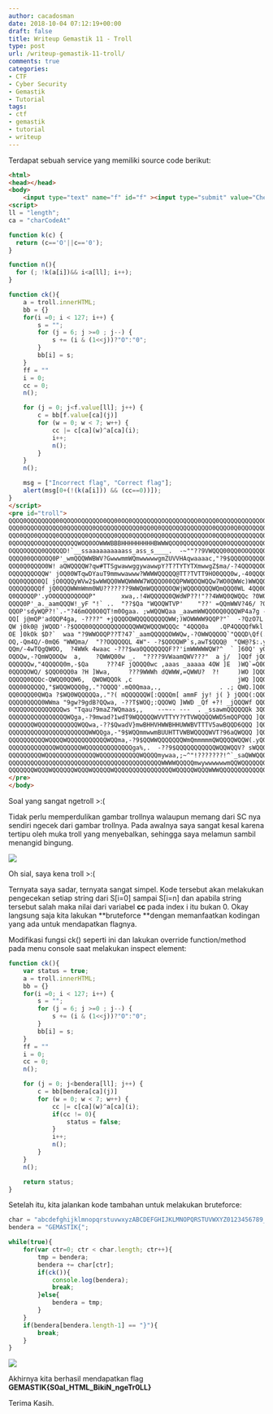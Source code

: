 ```yaml
---
author: cacadosman
date: 2018-10-04 07:12:19+00:00
draft: false
title: Writeup Gemastik 11 - Troll
type: post
url: /writeup-gemastik-11-troll/
comments: true
categories:
- CTF
- Cyber Security
- Gemastik
- Tutorial
tags:
- ctf
- gemastik
- tutorial
- writeup
---
```


Terdapat sebuah service yang memiliki source code berikut:


```html
<html>
<head></head>
<body>
    <input type="text" name="f" id="f" ><input type="submit" value="Check" onclick="ck()">
<script>
ll = "length";
ca = "charCodeAt"

function k(c) {
  return (c=='O'||c=='0');
}

function n(){
  for (; !k(a[i])&& i<a[ll]; i++);
}

function ck(){
    a = troll.innerHTML;
    bb = {}
    for(i =0; i < 127; i++) {
        s = "";
        for (j = 6; j >=0 ; j--) {
            s += (i & (1<<j))?"O":"0";				
        }
        bb[i] = s;
    }
    ff = ""
    i = 0;
    cc = 0;
    n();

    for (j = 0; j<f.value[ll]; j++) {
        c = bb[f.value[ca](j)]
        for (w = 0; w < 7; w++) {
            cc |= c[ca](w)^a[ca](i);
            i++;
            n();
        }
    }
    n();

    msg = ["Incorrect flag", "Correct flag"];
    alert(msg[0+(!(k(a[i])) && (cc==0))]);
}
</script>
<pre id="troll">
QQOQ0QQQQQQQQ00QOQOOQQQQQO0QQ00OQ0QQQQQQQQOQQQQOQQQQ0QQQQ0QQQQQQQQQQQOQQQQO
QQQ0OQQOQQQQQQQ0QQQQQQQ0QQQQQQQQQQQQ0QQ0Q0QQQOQQQQQQQQQO0QQQO0Q0QQOQQQQOQQQ
QQO0QQO0QOQQQ0QQQQQQQ0QOQQQQQ0QQQ0QQQQO0QQ0QQQQQQQQQQQOO0QQQ0QQQQQQQQQQQOQQ
0QOOQQQOOQQQQQQQOQQWOQ0OOWWWBBBHHHHHHHHHBWWWQOQ0QOQQQQ0QQQQ0OQQQQQQQQQO0QQQ
OQQQOQQQQ0QQQQQD!`__ssaaaaaaaaaass_ass_s____.  -~""??9VWQQQ00QQ0OOQQQQQQ0Q0
QQQQ00QOQOOQ0P'_wmQQQWWBWV?GwwwmmWQmwwwwwgmZUVVHAqwaaaac,"?9$QQQQOQQQQQQQQQ
QOQ0Q0QQQO0W! aQWQQQQW?qw#TTSgwawwggywawwpY?T?TYTYTXmwwgZ$ma/-?4QQOQQOQQQOQ
OQQQQQQOQQW' jOQ00WTqwDYauT9mmwwawww?WWWWQQQQQ@TT?TVTT9HO0QQQ0w,-40QQQQQOQQ
QQQ0QQQO0Q[ jO0QQQyWVw2$wWWQQ0WWQWWWW7WQQQO00QQPWWQOQWQQw7WO0QWWc)WWQQQQOQO
QQQQQQQQQf jQ0QQQWWmWmm0WU???????9WWQmWQQQQQOQWjWQQOQQQQWQmQQQ0WL 4QQ0QQQOQ
Q0QQOQQP'.yOOQQQQOQOOQP"       xwa,.!4WQQQQQ0QWdWP??!"??4WWQ0QWQQc ?0WQQQQQ
QQQQ0P'_a._aamQQQW!_yF "!` ..  "??$Qa "WQOQWTVP'    "??' =QQmWWV?46/ ?QQQQ0
QQOP'sdyWQP?!`.-"?46mOQ0O0QT!m0Ogaa. ;wWQQWQaa _aawmWWQQOOQ0QQQWP4a7g -WWO0
QQ[ j@mQP'adQQP4ga, -????" +jQQQOQWQQQQQQQQQWW;)WOWWWW9QQP?"`  -?QzO7L ]O0O
QW j0k0@ jWQOD'-?$QOQ00QQOOQQQQOQQQWWQWQQQWQQQc "4QQQ0a   .QP4QQQQfWkl jQQQ
OE ]0kOk $D?`  waa "?9WWOOQP??T?47`_aamQQQQQOWWQw,-?OWWQQQOQ`"QQQD\Qf(.QWQQ
OQ,-Qm4Q/-0mQ6 "WWQma/  "??OQQQQQL 4W"- -?$QOOQWP`s,awT$QQQ@  "QW@?$:.yQ0QQ
QQm/-4wTQgQWOO,  ?4WWk 4waac -???$wa0QQQQQQQF??'imWWWWWQW?^  ` ]60Q' yQQOQQ
OQOQw,-?QmWQOOQw  a,    ?QWWQ00w _.  "????9VWaamQWV???"  a j/  ]QQf jQQOQ0O
QQQQQQw,"4QQQOQ0m,-$Qa     ???4F jQOQQ0wc ,aaas _aaaaa 4OW ]E  )WQ`=Q0QQQQQ
0QQOQOWQ/ $QQO0QQ0a ?H ]Wwa,     ???9WWWh dQWWW,=QWWU?  ?!     )WO ]QQQQQQQ
QQQQQ0QQQc-QWQQ0QQW6,  QWOWQQOk ,c                             jWQ ]QQQQQQ0
QQQ00QQQQQ,"$WQQWQQQ0g,."?OQQQ'.mQ0Qmaa,.,                . .; QWQ.]Q0OQOQ0
QQ0OQQQ0QWQa ?$WQ0WQQQQQa,."?( mQQQQQQW[:QQQQm[ ammF jy! j( } jQOQ(:QQQQOQQ
QQQQ0QQQQ0WWma "9gw?9gdB?QQwa, -??T$WOQ;:QQOWQ ]WWD _Qf +?! _jQQQWf QQOOQQO
0QQQQOQQQQQQQQQws "Tqau?9maZ?WQmaas,,    --~-- ---  . _ssawmQQQQQQk 3QQQQWQ
QQQQQQQQQQQQQQQQWQga,-?9mwad?1wdT9WQQQQQWVVTTYY?YTVWQQQQWWD5mQQPQQQ ]QQQQQQ
QQQQQQQWQQQQQQQQQQQWQQwa,-??$QwadV}mwBHHVHWWBHHUWWBVTTTV5awBQQD6QQQ ]QQQQQQ
QQQQQQQQQQQQQQQQQQQQQQWWQQga,-"9$WQQmmwwmBUUHTTVWBWQQQQWVT?96aQWQQQ ]QQQQQQ
QQQQQQQQQQWQQQQWQQQQQQQQQQQWQQma,-?9$QQWWQQQQQQQWmQmmmmmQWQQQQWQQW(.yQQQQQW
QQQQQQQQQQQQQWQQQQQQWQQQQQQQQQQQQQga%,.  -??9$QQQQQQQQQQQWQQWQQV? sWQQQQQQQ
QQQQQQQQQWQQQQQQQQQQQQQQWQQQQQQQQQQQWQQQQmywaa,;~^"!???????!^`_saQWWQQQQQQQ
QQQQQQQQQQQQQQQQQQQQQQQQQQQQQQQQQQQQQQQQQQWWWWQQQQQmwywwwwwwmQQWQQQQQQQQQQQ
QQQQQQQWQQQWQQQQQQWQQQWQQQQQWQQQQQQQQQQQQQQQQWQQQQQWQQQWWWQQQQQQQQQQQQQQQWQ
</pre>
</body>
```



Soal yang sangat ngetroll >:(

Tidak perlu memperdulikan gambar trollnya walaupun memang dari SC nya sendiri ngecek dari gambar trollnya. Pada awalnya saya sangat kesal karena tertipu oleh muka troll yang menyebalkan, sehingga saya melamun sambil menangid bingung.

![](/wp-content/2018/10/nangid.png)


Oh sial, saya kena troll >:(

Ternyata saya sadar, ternyata sangat simpel. Kode tersebut akan melakukan pengecekan setiap string dari S[i=0] sampai S[i=n] dan apabila string tersebut salah maka nilai dari variabel **cc** pada index i itu bukan 0. Okay langsung saja kita lakukan **bruteforce **dengan memanfaatkan kodingan yang ada untuk mendapatkan flagnya.

Modifikasi fungsi ck() seperti ini dan lakukan override function/method pada menu console saat melakukan inspect element:


```javascript
function ck(){
    var status = true;
    a = troll.innerHTML;
    bb = {}
    for(i =0; i < 127; i++) {
        s = "";
        for (j = 6; j >=0 ; j--) {
            s += (i & (1<<j))?"O":"0";				
        }
        bb[i] = s;
    }
    ff = ""
    i = 0;
    cc = 0;
    n();

    for (j = 0; j<bendera[ll]; j++) {
        c = bb[bendera[ca](j)]
        for (w = 0; w < 7; w++) {
            cc |= c[ca](w)^a[ca](i);
            if(cc != 0){
                status = false;
            }
            i++;
            n();
        }
    }
    n();

    return status;
}
```


Setelah itu, kita jalankan kode tambahan untuk melakukan bruteforce:


```javascript
char = "abcdefghijklmnopqrstuvwxyzABCDEFGHIJKLMNOPQRSTUVWXYZ0123456789_}{ ";
bendera = "GEMASTIK{";

while(true){
    for(var ctr=0; ctr < char.length; ctr++){
        tmp = bendera;
        bendera += char[ctr];
        if(ck()){
            console.log(bendera);
            break;
        }else{
            bendera = tmp;
        }
    }
    if(bendera[bendera.length-1] == "}"){
        break;
    }
}
```


![](/wp-content/2018/10/brute.png)

Akhirnya kita berhasil mendapatkan flag
**GEMASTIK{S0al_HTML_BikiN_ngeTr0LL}**

Terima Kasih.
